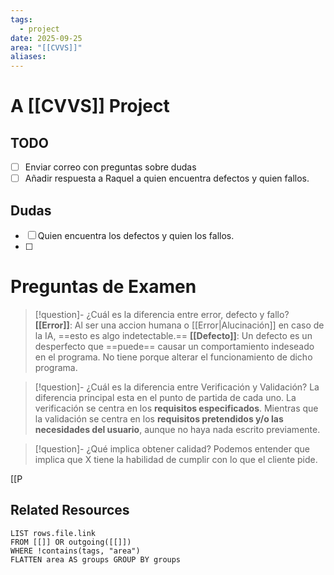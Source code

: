 ```yaml
---
tags:
  - project
date: 2025-09-25
area: "[[CVVS]]"
aliases:
---
```

# A [[CVVS]] Project
## TODO
- [ ] Enviar correo con preguntas sobre dudas
- [ ] Añadir respuesta a Raquel a quien encuentra defectos y quien fallos.

## Dudas
- [ ] Quien encuentra los defectos y quien los fallos.
- [ ] 

# Preguntas de Examen

> [!question]- ¿Cuál es la diferencia entre error, defecto y fallo?
> **[[Error]]**: Al ser una accion humana o [[Error|Alucinación]] en caso de la IA, ==esto es algo indetectable.==
> **[[Defecto]]**: Un defecto es un desperfecto que ==puede== causar un comportamiento indeseado en el programa. No tiene porque alterar el funcionamiento de dicho programa.

> [!question]- ¿Cuál es la diferencia entre Verificación y Validación?
> La diferencia principal esta en el punto de partida de cada uno. La verificación se centra en los **requisitos especificados**. Mientras que la validación se centra en los **requisitos pretendidos y/o las necesidades del usuario**, aunque no haya nada escrito previamente.

> [!question]- ¿Qué implica obtener calidad?
> Podemos entender que implica que X tiene la habilidad de cumplir con lo que el cliente pide.

[[P
## Related Resources
```dataview
LIST rows.file.link
FROM [[]] OR outgoing([[]])
WHERE !contains(tags, "area")
FLATTEN area AS groups GROUP BY groups

```




